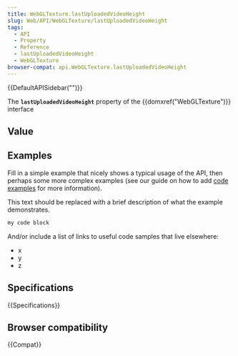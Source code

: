 ```yaml
---
title: WebGLTexture.lastUploadedVideoHeight
slug: Web/API/WebGLTexture/lastUploadedVideoHeight
tags:
  - API
  - Property
  - Reference
  - lastUploadedVideoHeight
  - WebGLTexture
browser-compat: api.WebGLTexture.lastUploadedVideoHeight
---
```

{{DefaultAPISidebar("")}}

The **`lastUploadedVideoHeight`** property of the {{domxref("WebGLTexture")}} interface 

## Value



## Examples

Fill in a simple example that nicely shows a typical usage of the API, then perhaps some more complex examples (see our guide on how to add [code examples](/en-US/docs/MDN/Contribute/Structures/Code_examples) for more information).

This text should be replaced with a brief description of what the example demonstrates.

```js
my code block
```

And/or include a list of links to useful code samples that live elsewhere:

*   x
*   y
*   z

## Specifications

{{Specifications}}

## Browser compatibility

{{Compat}}


